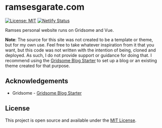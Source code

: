 # ramsesgarate.com

[![License: MIT](https://img.shields.io/badge/License-MIT-blue.svg)](https://opensource.org/licenses/MIT) [![Netlify Status](https://api.netlify.com/api/v1/badges/0a51d0e9-f611-4dd8-887f-fc1889e68540/deploy-status)](https://app.netlify.com/sites/ramsesgarate/deploys)

Ramses personal website runs on Gridsome and Vue.

**Note**: The source for this site was not created to be a template or theme, but for my own use. Feel free to take whatever inspiration from it that you want, but this code was not written with the intention of being, cloned and deployed. As such, I do not provide support or guidance for doing that. I recommend using the [Gridsome Blog Starter](https://github.com/gridsome/gridsome-starter-blog/) to set up a blog or an existing theme created for that purpose.

## Acknowledgements

- Gridsome - [Gridsome Blog Starter](https://github.com/gridsome/gridsome-starter-blog)

## License

This project is open source and available under the [MIT License](LICENSE).